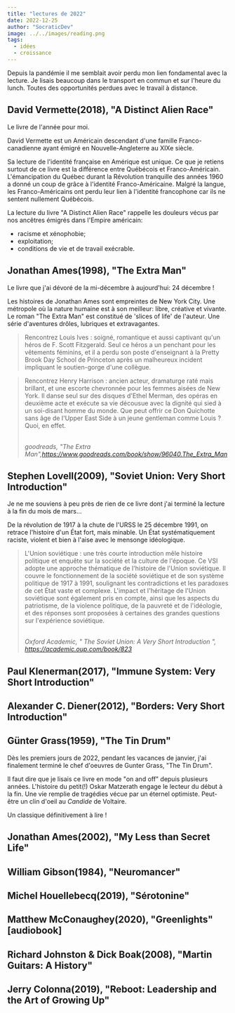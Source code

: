 ```yaml
---
title: "lectures de 2022"
date: 2022-12-25
author: "SocraticDev"
image: ../../images/reading.png
tags:
  - idées
  - croissance
---
```


Depuis la pandémie il me semblait avoir perdu mon lien fondamental avec la
lecture. Je lisais beaucoup dans le transport en commun et sur l'heure du
lunch. Toutes des opportunités perdues avec le travail à distance. 

## David Vermette(2018), "A Distinct Alien Race"

Le livre de l'année pour moi.

David Vermette est un Américain descendant d'une famille Franco-canadienne
ayant émigré en Nouvelle-Angleterre au XIXe siècle.

Sa lecture de l'identité française en Amérique est unique. Ce que je retiens
surtout de ce livre est la différence entre Québécois et Franco-Américain.
L'émancipation du Québec durant la Révolution tranquille des années 1960 a
donné un coup de grâce à l'identité Franco-Américaine. Malgré la langue, les
Franco-Américains ont perdu leur lien à l'identité francophone car ils ne
sentent nullement Québécois.

La lecture du livre "A Distinct Alien Race" rappelle les douleurs vécus par nos
ancêtres émigrés dans l'Empire américain:

- racisme et xénophobie;
- exploitation;
- conditions de vie et de travail exécrable.

## Jonathan Ames(1998), "The Extra Man"

Le livre que j'ai dévoré de la mi-décembre à aujourd'hui: 24 décembre !

Les histoires de Jonathan Ames sont empreintes de New York City. Une métropole
où la nature humaine est à son meilleur: libre, créative et vivante. Le roman
"The Extra Man" est constitué de 'slices of life' de l'auteur. Une série
d'aventures drôles, lubriques et extravagantes.

> Rencontrez Louis Ives : soigné, romantique et aussi captivant qu'un héros de
> F. Scott Fitzgerald. Seul ce héros a un penchant pour les vêtements féminins,
> et il a perdu son poste d'enseignant à la Pretty Brook Day School de
> Princeton après un malheureux incident impliquant le soutien-gorge d'une
> collègue.

>Rencontrez Henry Harrison : ancien acteur, dramaturge raté mais brillant, et
>une escorte chevronnée pour les femmes aisées de New York. Il danse seul sur
>des disques d'Ethel Merman, des opéras en deuxième acte et exécute sa vie
>décousue avec la dignité qui sied à un soi-disant homme du monde. Que peut
>offrir ce Don Quichotte sans âge de l'Upper East Side à un jeune gentleman
>comme Louis ? Quoi, en effet.
>
><br><cite>goodreads, "The Extra Man",https://www.goodreads.com/book/show/96040.The_Extra_Man</cite>

## Stephen Lovell(2009), "Soviet Union: Very Short Introduction"

Je ne me souviens à peu près de rien de ce livre dont j'ai terminé la lecture à
la fin du mois de mars...

De la révolution de 1917 à la chute de l'URSS le 25 décembre 1991, on retrace
l'histoire d'un État fort, mais minable. Un État systématiquement raciste, violent et
bien à l'aise avec le mensonge idéologique.

> L'Union soviétique : une très courte introduction mêle histoire politique et
> enquête sur la société et la culture de l'époque. Ce VSI adopte une approche
> thématique de l'histoire de l'Union soviétique. Il couvre le fonctionnement
> de la société soviétique et de son système politique de 1917 à 1991,
> soulignant les contradictions et les paradoxes de cet État vaste et complexe.
> L'impact et l'héritage de l'Union soviétique sont également pris en compte,
> ainsi que les aspects du patriotisme, de la violence politique, de la
> pauvreté et de l'idéologie, et des réponses sont proposées à certaines des
> grandes questions sur l'expérience soviétique.
> 
> <br><cite>Oxford Academic, " The Soviet Union: A Very Short Introduction
>", https://academic.oup.com/book/823</cite>


## Paul Klenerman(2017), "Immune System: Very Short Introduction"
## Alexander C. Diener(2012), "Borders: Very Short Introduction"

## Günter Grass(1959), "The Tin Drum"

Dès les premiers jours de 2022, pendant les vacances de janvier, j'ai
finalement terminé le chef d'oeuvres de Gunter Grass, "The Tin Drum". 

Il faut dire que je lisais ce livre en mode "on and off" depuis plusieurs années.
L'histoire du petit(!) Oskar Matzerath engage le lecteur du début à la fin. Une
vie remplie de tragédies vécue par un éternel optimiste. Peut-être un clin
d'oeil au _Candide_ de Voltaire.

Un classique définitivement à lire !

## Jonathan Ames(2002), "My Less than Secret Life"

## William Gibson(1984), "Neuromancer"

## Michel Houellebecq(2019), "Sérotonine"

## Matthew McConaughey(2020), "Greenlights" [audiobook]

## Richard Johnston & Dick Boak(2008), "Martin Guitars: A History"

## Jerry Colonna(2019), "Reboot: Leadership and the Art of Growing Up"